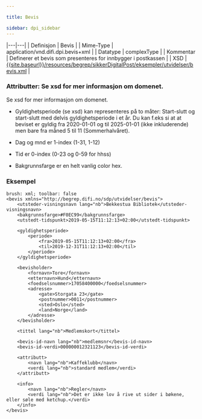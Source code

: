 ```yaml
---

title: Bevis  

sidebar: dpi_sidebar
---
```


|---|---|
| Definisjon | Bevis |
| Mime-Type | application/vnd.difi.dpi.bevis+xml |
| Datatype | complexType |
| Kommentar | Definerer et bevis som presenteres for innbygger i postkassen |
| XSD | [{{site.baseurl}}/resources/begrep/sikkerDigitalPost/eksempler/utvidelser/bevis.xml]({{site.baseurl}}/resources/begrep/sikkerDigitalPost/eksempler/utvidelser/bevis.xml) |
    

### Attributter: Se xsd for mer informasjon om domenet.
Se xsd for mer informasjon om domenet.

* Gyldighetsperiode (se xsd) kan representeres på to måter: Start-slutt og start-slutt med delvis gyldighetsperiode i 
    et år. Du kan f.eks si at at beviset er gyldig fra 2020-01-01 og til 2025-01-01 (ikke inkluderende) men bare fra 
    måned 5 til 11 (Sommerhalvåret). 
    
* Dag og mnd er 1-index (1-31, 1-12)
* Tid er 0-index (0-23 og 0-59 for hhss)
* Bakgrunnsfarge er en helt vanlig color hex.


### Eksempel

``` 
brush: xml; toolbar: false
<bevis xmlns="http://begrep.difi.no/sdp/utvidelser/bevis">
    <utsteder-visningsnavn lang="nb">Bekkestua Bibliotek</utsteder-visningsnavn>
    <bakgrunnsfarge>#F0EC99</bakgrunnsfarge>
    <utstedt-tidspunkt>2019-05-15T11:12:13+02:00</utstedt-tidspunkt>

    <gyldighetsperiode>
        <periode>
            <fra>2019-05-15T11:12:13+02:00</fra>
            <til>2019-12-31T11:12:13+02:00</til>
        </periode>
    </gyldighetsperiode>

    <bevisholder>
        <fornavn>Tore</fornavn>
        <etternavn>Hund</etternavn>
        <foedselsnummer>17058400000</foedselsnummer>
        <adresse>
            <gate>Storgata 23</gate>
            <postnummer>0011</postnummer>
            <sted>Oslo</sted>
            <land>Norge</land>
        </adresse>
    </bevisholder>

    <tittel lang="nb">Medlemskort</tittel>

    <bevis-id-navn lang="nb">medlemsnr</bevis-id-navn>
    <bevis-id-verdi>000000012321123</bevis-id-verdi>

    <attributt>
        <navn lang="nb">Kaffeklubb</navn>
        <verdi lang="nb">standard medlem</verdi>
    </attributt>

    <info>
        <navn lang="nb">Regler</navn>
        <verdi lang="nb">Det er ikke lov å rive ut sider i bøkene, eller søle med ketchup.</verdi>
    </info>
</bevis>
```
